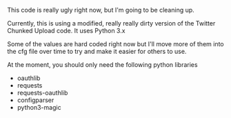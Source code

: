 This code is really ugly right now, but I'm going to be cleaning up. 

Currently, this is using a modified, really really dirty version of the Twitter Chunked Upload code. It uses Python 3.x

Some of the values are hard coded right now but I'll move more of them into the cfg file over time to try and make it easier for others to use. 

At the moment, you should only need the following python libraries

 - oauthlib
 - requests
 - requests-oauthlib
 - configparser
 - python3-magic


